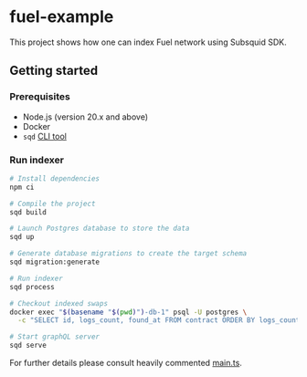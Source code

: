 # fuel-example

This project shows how one can index Fuel network using Subsquid SDK.

## Getting started

### Prerequisites

* Node.js (version 20.x and above)
* Docker
* `sqd` [CLI tool](https://docs.subsquid.io/squid-cli/installation/)

### Run indexer

```bash
# Install dependencies
npm ci

# Compile the project
sqd build

# Launch Postgres database to store the data
sqd up

# Generate database migrations to create the target schema
sqd migration:generate

# Run indexer
sqd process

# Checkout indexed swaps
docker exec "$(basename "$(pwd)")-db-1" psql -U postgres \
  -c "SELECT id, logs_count, found_at FROM contract ORDER BY logs_count desc LIMIT 10"

# Start graphQL server 
sqd serve
```

For further details please consult heavily commented [main.ts](./src/main.ts).
